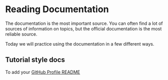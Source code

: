 # Reading Documentation

The documentation is the most important source.  You can often find a lot of sources of information on topics, but the official documentation is the most reliable source.  


Today we will practice using the documentation in a few different ways.  

## Tutorial style docs

To add your [GitHub Profile README](https://docs.github.com/en/account-and-profile/setting-up-and-managing-your-github-profile/customizing-your-profile/managing-your-profile-readme) 